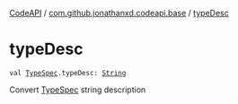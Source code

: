 [CodeAPI](../index.md) / [com.github.jonathanxd.codeapi.base](index.md) / [typeDesc](.)

# typeDesc

`val `[`TypeSpec`](-type-spec/index.md)`.typeDesc: `[`String`](https://kotlinlang.org/api/latest/jvm/stdlib/kotlin/-string/index.html)

Convert [TypeSpec](-type-spec/index.md) string description

